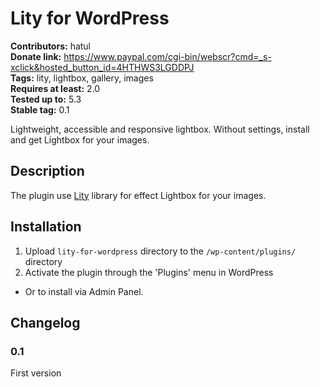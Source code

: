# Lity for WordPress
**Contributors:** hatul  
**Donate link:** https://www.paypal.com/cgi-bin/webscr?cmd=_s-xclick&hosted_button_id=4HTHWS3LGDDPJ  
**Tags:** lity, lightbox, gallery, images  
**Requires at least:** 2.0  
**Tested up to:** 5.3  
**Stable tag:** 0.1  

Lightweight, accessible and responsive lightbox.
Without settings, install and get Lightbox for your images.


## Description 

The plugin use [Lity](https://sorgalla.com/lity/) library for effect Lightbox for your images.


## Installation 

1. Upload `lity-for-wordpress` directory to the `/wp-content/plugins/` directory
2. Activate the plugin through the 'Plugins' menu in WordPress

* Or to install via Admin Panel.


## Changelog 

### 0.1 
First version
